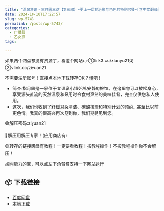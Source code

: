 ```yaml
---
title: "温泉旅馆・紫月园三访【第三部】~更上一层的治愈与色色的特别套餐~[含中文翻译][一条ひらめ]"
date: 2024-10-10T17:22:57
slug: wp-5743
permalink: /posts/wp-5743/
categories:
  - 广播剧
  - 乙女抓
tags:

---
```


如果两个网盘都没有资源了，看这个网站👉①link3.cc/xianyu21或②vlink.cc/ziyuan21

不需要注册账号！直接点本地下载转存OK？懂吧！

*   简介:指月园是一家位于某温泉小镇郊外安静的旅馆。在这里您可以放松身心，享受源头直流的天然温泉和采用时令食材烹制的美味佳肴，完全仅供您私人使用。
*   这次，我们也收到了舒缓耳朵清洁、碳酸按摩和特别计划的预约…甚至比以前更色情。我真的很高兴再次见到你，我们期待见到您。

🟢解压密码:ziyuan21

🔵解压用解压专家！(应用商店有)

🟡转存的链接网盘有教程！一定要看教程！按教程操作！不按教程操作你不会解压！

💰🈶能力的宝，可以点左下角赞赏支持一下网站运行

## 📦 下载链接
- [百度网盘](https://blziyuan21.com/pay-download/5743?key=263c00e561&down_id=0)
- [本地下载](https://blziyuan21.com/pay-download/5743?key=263c00e561&down_id=1)

